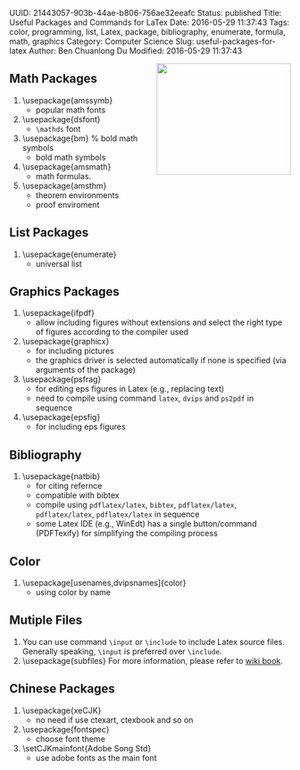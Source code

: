 UUID: 21443057-903b-44ae-b806-756ae32eeafc
Status: published
Title: Useful Packages and Commands for LaTex
Date: 2016-05-29 11:37:43
Tags: color, programming, list, Latex, package, bibliography, enumerate, formula, math, graphics
Category: Computer Science
Slug: useful-packages-for-latex
Author: Ben Chuanlong Du
Modified: 2016-05-29 11:37:43

<img src="http://dclong.github.io/media/latex/latex.gif" height="200" width="240" align="right"/>

## Math Packages

1. \usepackage{amssymb} 
    - popular math fonts
2. \usepackage{dsfont} 
    - `\mathds` font
3. \usepackage{bm} % bold math symbols
    + bold math symbols
4. \usepackage{amsmath} 
    + math formulas.
5. \usepackage{amsthm} 
    + theorem environments
    + proof enviroment

## List Packages

1. \usepackage{enumerate} 
    - universal list

## Graphics Packages

1. \usepackage{ifpdf} 
    - allow including figures without extensions and select the right type of figures according to the compiler used
2. \usepackage{graphicx} 
    - for including pictures
    - the graphics driver is selected automatically if none is specified (via arguments of the package) 
3. \usepackage{psfrag} 
    - for editing eps figures in Latex (e.g., replacing text)
    - need to compile using command `latex`, `dvips` and `ps2pdf` in sequence
4. \usepackage{epsfig} 
    - for including eps figures

## Bibliography

1. \usepackage{natbib} 
    - for citing refernce
    - compatible with bibtex
    - compile using `pdflatex/latex`, `bibtex`, `pdflatex/latex`, `pdflatex/latex`, `pdflatex/latex` in sequence
    - some Latex IDE (e.g., WinEdt) has a single button/command (PDFTexify) for simplifying the compiling process

## Color
1. \usepackage[usenames,dvipsnames]{color} 
    - using color by name

## Mutiple Files
1. You can use command `\input` or `\include` to include Latex source files. 
Generally speaking, 
`\input` is preferred over `\include`.
2. \usepackage{subfiles}
For more information, please refer to [wiki book](http://en.wikibooks.org/wiki/LaTeX/General_Guidelines).

## Chinese Packages

1. \usepackage{xeCJK} 
    + no need if use ctexart, ctexbook and so on
2. \usepackage{fontspec}
    + choose font theme 
3. \setCJKmainfont{Adobe Song Std} 
    + use adobe fonts as the main font

